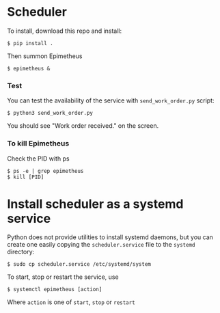 # Scheduler

To install, download this repo and install:

    $ pip install .

Then summon Epimetheus

    $ epimetheus &

### Test

You can test the availability of the service with `send_work_order.py` script:

    $ python3 send_work_order.py

You should see "Work order received." on the screen.

### To kill Epimetheus

Check the PID with ps

    $ ps -e | grep epimetheus
    $ kill [PID]

# Install scheduler as a systemd service

Python does not provide utilities to install systemd daemons,
but you can create one easily copying the `scheduler.service` file to the `systemd` directory:

    $ sudo cp scheduler.service /etc/systemd/system

To start, stop or restart the service, use

    $ systemctl epimetheus [action]

Where `action` is one of `start`, `stop` or `restart`
